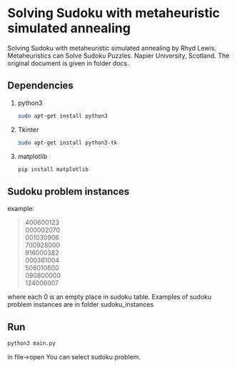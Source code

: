 # Solving Sudoku with metaheuristic simulated annealing
Solving Sudoku with metaheuristic simulated annealing by Rhyd Lewis. Metaheuristics can Solve Sudoku Puzzles. Napier University, Scotland.
The original document is given in folder docs. 

## Dependencies 
1. python3 
    ```bash
    sudo apt-get install python3 
    ```
2. Tkinter 
    ```bash
    sudo apt-get install python3-tk
    ```
3. matplotlib
    ```bash 
    pip install matplotlib
    ````

## Sudoku problem instances 
example: 
>400600123     
>000002070      
>001030906      
>700928000      
>916000382      
>000361004      
>508010600      
>090800000       
>124006007      
  
where each 0 is an empty place in sudoku table. 
Examples of sudoku problem instances are in folder sudoku_instances 

## Run
```bash
python3 main.py
``` 
in file->open You can select sudoku problem. 